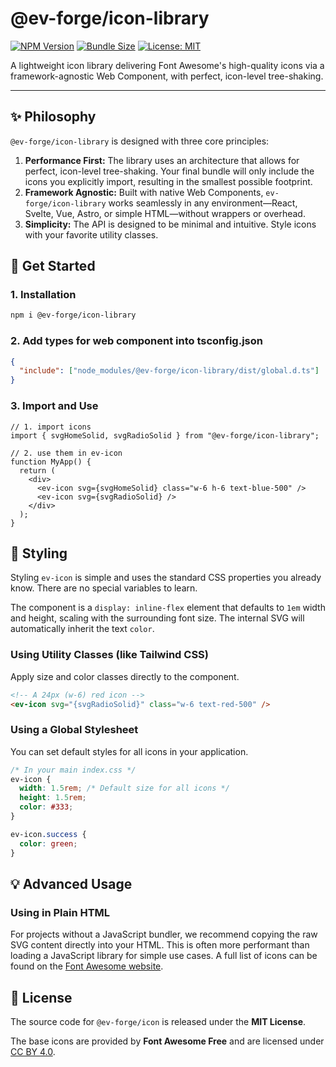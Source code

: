 # @ev-forge/icon-library

[![NPM Version](https://img.shields.io/npm/v/@ev-forge/icon-library)](https://www.npmjs.com/package/@ev-forge/icon-library)
[![Bundle Size](https://img.shields.io/bundlephobia/minzip/@ev-forge/icon-library)](https://bundlephobia.com/package/@ev-forge/icon-library)
[![License: MIT](https://img.shields.io/badge/License-MIT-yellow.svg)](./LICENSE)

A lightweight icon library delivering Font Awesome's high-quality icons via a framework-agnostic Web Component, with perfect, icon-level tree-shaking.

<!-- ➡️ **Visit the main project repository:** [github.com/ev-forge/icon-library](https://github.com/ev-forge/icon-library) -->

---

## ✨ Philosophy

`@ev-forge/icon-library` is designed with three core principles:

1.  **Performance First:** The library uses an architecture that allows for perfect, icon-level tree-shaking. Your final bundle will only include the icons you explicitly import, resulting in the smallest possible footprint.
2.  **Framework Agnostic:** Built with native Web Components, `ev-forge/icon-library` works seamlessly in any environment—React, Svelte, Vue, Astro, or simple HTML—without wrappers or overhead.
3.  **Simplicity:** The API is designed to be minimal and intuitive. Style icons with your favorite utility classes.

## 🏁 Get Started

### 1. Installation

```bash
npm i @ev-forge/icon-library
```

### 2. Add types for web component into tsconfig.json

```json
{
  "include": ["node_modules/@ev-forge/icon-library/dist/global.d.ts"]
}
```

### 3. Import and Use

```tsx
// 1. import icons
import { svgHomeSolid, svgRadioSolid } from "@ev-forge/icon-library";

// 2. use them in ev-icon
function MyApp() {
  return (
    <div>
      <ev-icon svg={svgHomeSolid} class="w-6 h-6 text-blue-500" />
      <ev-icon svg={svgRadioSolid} />
    </div>
  );
}
```

## 🎨 Styling

Styling `ev-icon` is simple and uses the standard CSS properties you already know. There are no special variables to learn.

The component is a `display: inline-flex` element that defaults to `1em` width and height, scaling with the surrounding font size. The internal SVG will automatically inherit the text `color`.

### Using Utility Classes (like Tailwind CSS)

Apply size and color classes directly to the component.

```html
<!-- A 24px (w-6) red icon -->
<ev-icon svg="{svgRadioSolid}" class="w-6 text-red-500" />
```

### Using a Global Stylesheet

You can set default styles for all icons in your application.

```css
/* In your main index.css */
ev-icon {
  width: 1.5rem; /* Default size for all icons */
  height: 1.5rem;
  color: #333;
}

ev-icon.success {
  color: green;
}
```

<!--
## ♿️ Accessibility

For an icon to be accessible to screen readers, provide a `label` attribute. This is crucial for icons used as buttons or interactive elements.

```html
<button>
  <ev-icon svg="{trashIcon}" label="Delete item"></ev-icon>
</button>
```

If an icon is purely decorative (e.g., next to visible text), omit the `label` attribute. The component will automatically hide it from screen readers. -->

## 💡 Advanced Usage

### Using in Plain HTML

For projects without a JavaScript bundler, we recommend copying the raw SVG content directly into your HTML. This is often more performant than loading a JavaScript library for simple use cases. A full list of icons can be found on the [Font Awesome website](https://fontawesome.com/icons).

<!-- ### Finding Icons

The icon modules are split into three categories. You can import them from:

- `@ev-forge/icon-library/solid`
- `@ev-forge/icon-library/regular`
- `@ev-forge/icon-library/brands` -->

<!-- ## 🤝 Contributing

This is a community-driven project. We welcome contributions, especially new original icons! Please see the main repository's [Contributing Guide](https://github.com/ev-forge/icon-library/blob/main/CONTRIBUTING.md). -->

## 📄 License

The source code for `@ev-forge/icon` is released under the **MIT License**.

The base icons are provided by **Font Awesome Free** and are licensed under [CC BY 4.0](https://creativecommons.org/licenses/by/4.0/).
